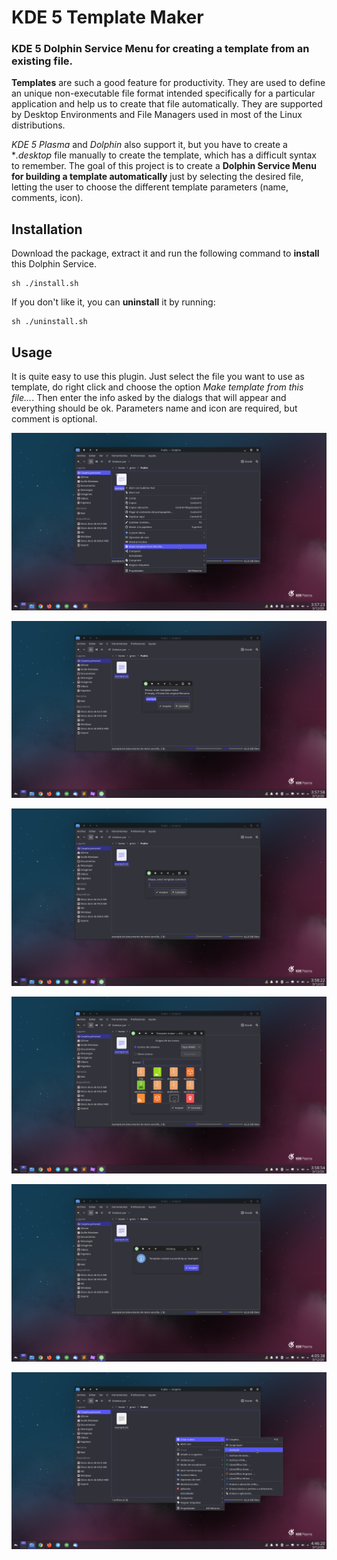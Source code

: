 # KDE 5 Template Maker

### KDE 5 Dolphin Service Menu for creating a template from an existing file.

**Templates** are such a good feature for productivity. They are used to define an unique non-executable
file format intended specifically for a particular application and help us to create that file 
automatically. They are supported by Desktop Environments and File Managers used in most of the Linux
distributions.

*KDE 5 Plasma* and *Dolphin* also support it, but you have to create a **.desktop* file manually 
to create the template, which has a difficult syntax to remember. The goal of this project is to 
create a **Dolphin Service Menu for building a template automatically** just by selecting the
desired file, letting the user to choose the different template parameters (name, comments, icon).

## Installation

Download the package, extract it and run the following command to **install** this Dolphin Service. 

    sh ./install.sh

If you don't like it, you can **uninstall** it by running:

    sh ./uninstall.sh

## Usage

It is quite easy to use this plugin. Just select the file you want to use as template, do right 
click and choose the option *Make template from this file...*. Then enter the info asked by the
dialogs that will appear and everything should be ok. Parameters name and icon are required, but
comment is optional.

![Dolphin Service Menu](screenshots/1.png "Dolphin Service Menu")

![Template name](screenshots/2.png "Template name")

![Template comment](screenshots/3.png "Template comment")

![Template icon](screenshots/4.png "Template icon")

![Created successfully](screenshots/5.png "Created successfully")

![Template example](screenshots/6.png "Template example")


